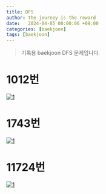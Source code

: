 ```yaml
---
title: DFS
author: The journey is the reward
date:   2024-04-05 00:00:06 +09:00
categories: [baekjoon]
tags: [baekjoon]
---
```


> 기록용 baekjoon DFS 문제입니다.

#  1012번

<a  href="https://github.com/LeeNaYoung240/LeeNaYoung240.github.io/assets/107848521/375a792f-5cea-4807-aba2-0de4ad9c04e7"  class="popup img-link"><img  src="https://github.com/LeeNaYoung240/LeeNaYoung240.github.io/assets/107848521/375a792f-5cea-4807-aba2-0de4ad9c04e7"  alt="1"  loading="lazy"></a>   


# 1743번

<a  href="https://github.com/LeeNaYoung240/LeeNaYoung240.github.io/assets/107848521/28dc4dd0-bf69-4748-bf57-cbe48ff06f77"  class="popup img-link"><img  src="https://github.com/LeeNaYoung240/LeeNaYoung240.github.io/assets/107848521/28dc4dd0-bf69-4748-bf57-cbe48ff06f77"  alt="1"  loading="lazy"></a>   

# 11724번

<a  href="https://github.com/LeeNaYoung240/LeeNaYoung240.github.io/assets/107848521/1a6ed46c-2c96-47fa-a13b-53262437c72c"  class="popup img-link"><img  src="https://github.com/LeeNaYoung240/LeeNaYoung240.github.io/assets/107848521/1a6ed46c-2c96-47fa-a13b-53262437c72c"  alt="1"  loading="lazy"></a>  